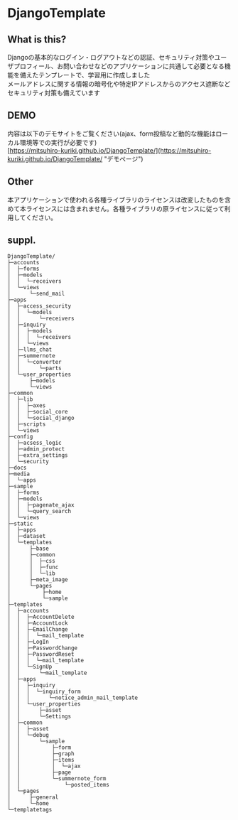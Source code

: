 # DjangoTemplate

## What is this?
Djangoの基本的なログイン・ログアウトなどの認証、セキュリティ対策やユーザプロフィール、お問い合わせなどのアプリケーションに共通して必要となる機能を備えたテンプレートで、学習用に作成しました  
メールアドレスに関する情報の暗号化や特定IPアドレスからのアクセス遮断などセキュリティ対策も備えています

## DEMO
内容は以下のデモサイトをご覧ください(ajax、form投稿など動的な機能はローカル環境等での実行が必要です)  
[https://mitsuhiro-kuriki.github.io/DjangoTemplate/](https://mitsuhiro-kuriki.github.io/DjangoTemplate/ "デモページ")

## Other
本アプリケーションで使われる各種ライブラリのライセンスは改変したものを含めて本ライセンスには含まれません。各種ライブラリの原ライセンスに従って利用してください。

## suppl.
```
DjangoTemplate/
├─accounts
│  ├─forms
│  ├─models
│  │  └─receivers
│  └─views
│      └─send_mail
├─apps
│  ├─access_security
│  │  └─models
│  │      └─receivers
│  ├─inquiry
│  │  ├─models
│  │  │  └─receivers
│  │  └─views
│  ├─llms_chat
│  ├─summernote
│  │  └─converter
│  │      └─parts
│  └─user_properties
│      ├─models
│      └─views
├─common
│  ├─lib
│  │  ├─axes
│  │  ├─social_core
│  │  └─social_django
│  ├─scripts
│  └─views
├─config
│  ├─acsess_logic
│  ├─admin_protect
│  ├─extra_settings
│  └─security
├─docs
├─media
│  └─apps
├─sample
│  ├─forms
│  ├─models
│  │  ├─pagenate_ajax
│  │  └─query_search
│  └─views
├─static
│  ├─apps
│  ├─dataset
│  └─templates
│      ├─base
│      ├─common
│      │  ├─css
│      │  ├─func
│      │  └─lib
│      ├─meta_image
│      └─pages
│          ├─home
│          └─sample
├─templates
│  ├─accounts
│  │  ├─AccountDelete
│  │  ├─AccountLock
│  │  ├─EmailChange
│  │  │  └─mail_template
│  │  ├─LogIn
│  │  ├─PasswordChange
│  │  ├─PasswordReset
│  │  │  └─mail_template
│  │  └─SignUp
│  │      └─mail_template
│  ├─apps
│  │  ├─inquiry
│  │  │  └─inquiry_form
│  │  │      └─notice_admin_mail_template
│  │  └─user_properties
│  │      ├─asset
│  │      └─Settings
│  ├─common
│  │  ├─asset
│  │  └─debug
│  │      └─sample
│  │          ├─form
│  │          ├─graph
│  │          ├─items
│  │          │  └─ajax
│  │          ├─page
│  │          └─summernote_form
│  │              └─posted_items
│  └─pages
│      ├─general
│      └─home
└─templatetags
```
